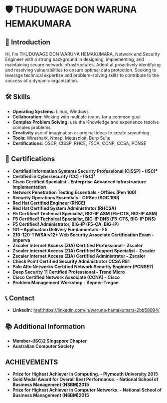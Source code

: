 # 🛡️ THUDUWAGE DON WARUNA HEMAKUMARA

## 👋 Introduction
Hi, I'm THUDUWAGE DON WARUNA HEMAKUMARA, Network and Security Engineer with a strong background in designing, implementing, and maintaining secure network infrastructures. Adept at proactively identifying and resolving vulnerabilities to ensure optimal data protection. Seeking to leverage technical expertise and problem-solving skills to contribute to the success of a dynamic organization.

## 🛠️ Skills
- **Operating Systems:** Linux, Windows
- **Collaboration:** Woking with multiple teams for a common goal
- **Complex Problem Solving:** use the Knowledge and experience resolve complex problems
- **Creativity** use of imagination or original ideas to create something
- **Tools:** Wireshark, Nmap, Metasploit, Burp Suite
- **Certifications:** OSCP, CISSP, RHCE, F5CA, CCNP, CCSA, PCNSE

## 📜 Certifications
- **Certified Information Systems Security Professional (CISSP) - (ISC)²**
- **Certified in Cybersecurity (CC) - (ISC)²**
- **Cisco Certified Specialist - Enterprise Advanced Infrastructure Implementation**
- **Network Penetration Testing Essentials - OffSec (Pen 100)**
- **Security Operations Essentials - OffSec (SOC 100)**
- **Red Hat Certified Engineer (RHCE)**
- **Red Hat Certified System Administrator (RHCSA)**
- **F5 Certified! Technical Specialist, BIG-IP ASM (F5-CTS, BIG-IP ASM)**
- **F5 Certified! Technical Specialist, BIG-IP DNS (F5-CTS, BIG-IP DNS)**
- **F5 Certified! Administrator, BIG-IP (F5-CA, BIG-IP)**
- **101 – Application Delivery Fundamentals - F5**
- **210-120-1 IWSA:v12+ Web Security Associate Certification Exam - Imperva**
- **Zscaler Internet Access (ZIA) Certified Professional - Zscaler**
- **Zscaler Internet Access (ZIA) Certified Support Specialist - Zscaler**
- **Zscaler Internet Access (ZIA) Certified Administrator - Zscaler**
- **Check Point Certified Security Administrator CCSA R81**
- **Palo Alto Networks Certified Network Security Engineer (PCNSE7)**
- **Deep Security 11 Certified Professional - Trend Micro**
- **Cisco Certified Network Associate (CCNA) - Cisco**
- **Problem Management Workshop - Kepner-Tregoe**

## 📞 Contact
- **LinkedIn:** <href:https://linkedin.com/in/waruna-hemakumara-2bb58094/>


## 📚 Additional Information
- **Member-(ISC)2 Singapore Chapter**
- **Australian Computer Society**
## ACHIEVEMENTS
- **Prize for Highest Achiever in Computing. - Plymouth University 2015**
- **Gold Medal Award for Overall Best Performance. - National School of Business Management (NSBM)2015**
- **Prize for Highest Achiever in Computer Networks. - National School of Business Management (NSBM)2015**

<!---
Waruna-Hemakumara/Waruna-Hemakumara is a ✨ special ✨ repository because its `README.md` (this file) appears on your GitHub profile.
You can click the Preview link to take a look at your changes.
--->
